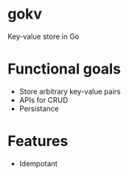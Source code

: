 # gokv
Key-value store in Go


# Functional goals

- Store arbitrary key-value pairs
- APIs for CRUD
- Persistance

# Features

- Idempotant